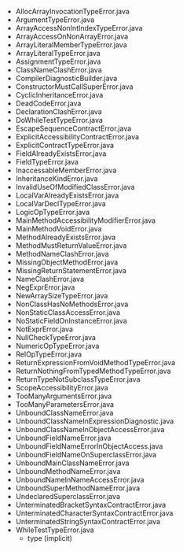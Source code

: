 - AllocArrayInvocationTypeError.java
- ArgumentTypeError.java
- ArrayAccessNonIntIndexTypeError.java
- ArrayAccessOnNonArrayError.java
- ArrayLiteralMemberTypeError.java
- ArrayLiteralTypeError.java
- AssignmentTypeError.java
- ClassNameClashError.java
- CompilerDiagnosticBuilder.java
- ConstructorMustCallSuperError.java
- CyclicInheritanceError.java
- DeadCodeError.java
- DeclarationClashError.java
- DoWhileTestTypeError.java
- EscapeSequenceContractError.java
- ExplicitAccessibilityContractError.java
- ExplicitContractTypeError.java
- FieldAlreadyExistsError.java
- FieldTypeError.java
- InaccessableMemberError.java
- InheritanceKindError.java
- InvalidUseOfModifiedClassError.java
- LocalVarAlreadyExistsError.java
- LocalVarDeclTypeError.java
- LogicOpTypeError.java
- MainMethodAccessibilityModifierError.java
- MainMethodVoidError.java
- MethodAlreadyExistsError.java
- MethodMustReturnValueError.java
- MethodNameClashError.java
- MissingObjectMethodError.java
- MissingReturnStatementError.java
- NameClashError.java
- NegExprError.java
- NewArraySizeTypeError.java
- NonClassHasNoMethodsError.java
- NonStaticClassAccessError.java
- NoStaticFieldOnInstanceError.java
- NotExprError.java
- NullCheckTypeError.java
- NumericOpTypeError.java
- RelOpTypeError.java
- ReturnExpressionFromVoidMethodTypeError.java
- ReturnNothingFromTypedMethodTypeError.java
- ReturnTypeNotSubclassTypeError.java
- ScopeAccessibilityError.java
- TooManyArgumentsError.java
- TooManyParametersError.java
- UnboundClassNameError.java
- UnboundClassNameInExpressionDiagnostic.java
- UnboundClassNameInObjectAccessError.java
- UnboundFieldNameError.java
- UnboundFieldNameErrorInObjectAccess.java
- UnboundFieldNameOnSuperclassError.java
- UnboundMainClassNameError.java
- UnboundMethodNameError.java
- UnboundNameInNameAccessError.java
- UnboundSuperMethodNameError.java
- UndeclaredSuperclassError.java
- UnterminatedBracketSyntaxContractError.java
- UnterminatedCharacterSyntaxContractError.java
- UnterminatedStringSyntaxContractError.java
- WhileTestTypeError.java
    - type (implicit)
